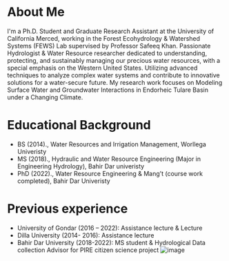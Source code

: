 # About Me 
I'm a Ph.D. Student and Graduate Research Assistant at the University of California Merced, working in the Forest Ecohydrology & Watershed Systems (FEWS) Lab supervised by Professor Safeeq Khan. Passionate Hydrologist & Water Resource researcher dedicated to understanding, protecting, and sustainably managing our precious water resources, with a special emphasis on the Western United States. Utilizing advanced techniques to analyze complex water systems and contribute to innovative solutions for a water-secure future. My research work focuses on Modeling Surface Water and Groundwater Interactions in Endorheic Tulare Basin under a Changing Climate.
# Educational Background 
- BS (2014)., Water Resources and  Irrigation Management, Worllega Univeristy
- MS (2018)., Hydraulic and Water Resource Engineering (Major in Engineering Hydrology), Bahir Dar univeristy 
- PhD (2022)., Water Resource Engineering & Mang’t (course work completed), Bahir Dar Univeristy

# Previous experience 
- University of Gondar  (2016 – 2022):  Assistance lecture & Lecture 
- Dilla University (2014- 2016):  Assistance lecture 
- Bahir Dar University (2018-2022): MS student & Hydrological Data collection Advisor for PIRE citizen science project 
![image](https://github.com/user-attachments/assets/5a47ef1d-e0f9-4d66-93c9-67ca5e28a5ca)





